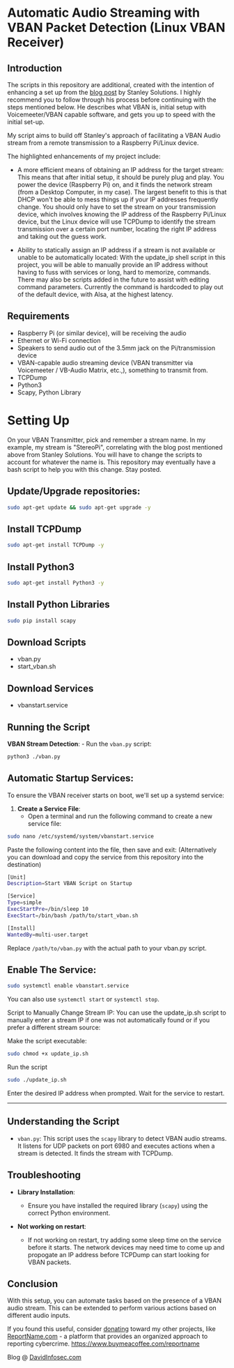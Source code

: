 # Automatic Audio Streaming with VBAN Packet Detection (Linux VBAN Receiver)

## Introduction

The scripts in this repository are additional, created with the intention of enhancing a set up from the [blog post](https://blog.stanleysolutionsnw.com/networked-audio-using-vban-and-rpi.html) by Stanley Solutions. I highly recommend you to follow through his process before continuing with the steps mentioned below. He describes what VBAN is, initial setup with Voicemeeter/VBAN capable software, and gets you up to speed with the initial set-up.

My script aims to build off Stanley's approach of facilitating a VBAN Audio stream from a remote transmission to a Raspberry Pi/Linux device. 

The highlighted enhancements of my project include:
- A more efficient means of obtaining an IP address for the target stream:
    This means that after initial setup, it should be purely plug and play. You power the device (Raspberry Pi) on, and it finds the network stream (from a Desktop Computer, in my case). The largest        benefit to this is that DHCP won't be able to mess things up if your IP addresses frequently change. You should only have to set the stream on your transmission device, which involves knowing the       IP address of the Raspberry Pi/Linux device, but the Linux device will use TCPDump to identify the stream transmission over a certain port number, locating the right IP address and taking out the       guess work.

- Ability to statically assign an IP address if a stream is not available or unable to be automatically located:
    With the update_ip shell script in this project, you will be able to manually provide an IP address without having to fuss with services or long, hard to memorize, commands. There may also be           scripts added in the future to assist with editing command parameters. Currently the command is hardcoded to play out of the default device, with Alsa, at the highest latency.

## Requirements

- Raspberry Pi (or similar device), will be receiving the audio
- Ethernet or Wi-Fi connection
- Speakers to send audio out of the 3.5mm jack on the Pi/transmission device
- VBAN-capable audio streaming device (VBAN transmitter via Voicemeeter / VB-Audio Matrix, etc.,), something to transmit from.
- TCPDump
- Python3
- Scapy, Python Library

# Setting Up

On your VBAN Transmitter, pick and remember a stream name. In my example, my stream is "StereoPi", correlating with the blog post mentioned above from Stanley Solutions. You will have to change the scripts to account for whatever the name is. This repository may eventually have a bash script to help you with this change. Stay posted.

## Update/Upgrade repositories:

```bash
sudo apt-get update && sudo apt-get upgrade -y
```

## Install TCPDump

```bash
sudo apt-get install TCPDump -y
```

## Install Python3

```bash
sudo apt-get install Python3 -y
```

## Install Python Libraries

```bash
sudo pip install scapy
```

## Download Scripts
- vban.py
- start_vban.sh
## Download Services
- vbanstart.service

## Running the Script

**VBAN Stream Detection**:
    - Run the `vban.py` script:

```bash
python3 ./vban.py
```

## Automatic Startup Services:

To ensure the VBAN receiver starts on boot, we'll set up a systemd service:

1. **Create a Service File**:
   - Open a terminal and run the following command to create a new service file:
```bash
sudo nano /etc/systemd/system/vbanstart.service
```

Paste the following content into the file, then save and exit: (Alternatively you can download and copy the service from this repository into the destination)

```bash
[Unit]
Description=Start VBAN Script on Startup

[Service]
Type=simple
ExecStartPre=/bin/sleep 10
ExecStart=/bin/bash /path/to/start_vban.sh

[Install]
WantedBy=multi-user.target
```

Replace ``/path/to/vban.py`` with the actual path to your vban.py script.

## Enable The Service:

```bash
sudo systemctl enable vbanstart.service
```

You can also use ``systemctl start`` or ``systemctl stop``.


Script to Manually Change Stream IP:
You can use the update_ip.sh script to manually enter a stream IP if one was not automatically found or if you prefer a different stream source:

Make the script executable:

```bash
sudo chmod +x update_ip.sh
```

Run the script
```bash
sudo ./update_ip.sh
```

Enter the desired IP address when prompted. Wait for the service to restart.

---

## Understanding the Script

- `vban.py`: This script uses the `scapy` library to detect VBAN audio streams. It listens for UDP packets on port 6980 and executes actions when a stream is detected. It finds the stream with TCPDump.

## Troubleshooting

- **Library Installation**:
    - Ensure you have installed the required library (`scapy`) using the correct Python environment.
 
- **Not working on restart**:
    - If not working on restart, try adding some sleep time on the service before it starts. The network devices may need time to come up and propogate an IP address before TCPDump can start looking for VBAN packets. 

## Conclusion

With this setup, you can automate tasks based on the presence of a VBAN audio stream. This can be extended to perform various actions based on different audio inputs.

If you found this useful, consider [donating](https://www.buymeacoffee.com/reportname) toward my other projects, like [ReportName.com](https://ReportName.com) - a platform that provides an organized approach to reporting cybercrime. https://www.buymeacoffee.com/reportname

Blog @ [DavidInfosec.com](https://davidinfosec.com)
